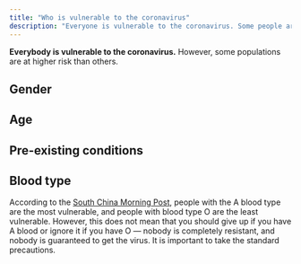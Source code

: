 ```yaml
---
title: "Who is vulnerable to the coronavirus"
description: "Everyone is vulnerable to the coronavirus. Some people are at higher risk than others, but nobody is truly safe."
---
```


**Everybody is vulnerable to the coronavirus.** However, some populations are at higher risk than others.

## Gender

## Age

## Pre-existing conditions

## Blood type

According to the [South China Morning Post](https://www.scmp.com/news/china/society/article/3075567/people-blood-type-may-be-more-vulnerable-coronavirus-china-study), people with the A blood type are the most vulnerable, and people with blood type O are the least vulnerable. However, this does not mean that you should give up if you have A blood or ignore it if you have O — nobody is completely resistant, and nobody is guaranteed to get the virus. It is important to take the standard precautions.
